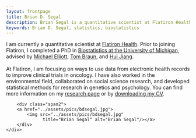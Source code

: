 ```yaml
---
layout: frontpage
title: Brian D. Segal
description: Brian Segal is a quantitative scientist at Flatiron Health.
keywords: Brian D. Segal, statistics, biostatistics
---
```


<div class="container">
    <div class="row-fluid">
        <div class="span7">
            I am currently a quantitative scientist at <a href = "http://www.flatiron.com"> Flatiron Health</a>. Prior to joining Flatiron, I completed a PhD in <a href = "https://sph.umich.edu/biostat/"> Biostatistics at the University of Michigan</a>, advised by <a href = "https://sph.umich.edu/faculty-profiles/elliott-michael.html"> Michael Elliott</a>, <a href = "https://sph.umich.edu/faculty-profiles/braun-thomas.html"> Tom Braun</a>, and <a href = "http://www-personal.umich.edu/~jianghui/"> Hui Jiang</a>.<br>
            <br>
            At Flatiron, I am focusing on ways to use data from electronic health records to improve clinical trials in oncology. I have also worked in the environmental field, collaborated on social science research, and developed statistical methods for research in genetics and psychology. You can find more information on my <a href = "{{ BASE_PATH }}/pages/research.html">research page</a> or by <a href = "{{ BASE_PATH }}/assets/bdsegal_cv.pdf"> downloading my CV</a>.
        </div>

        <div class="span2">
        <a href="../assets/pics/bdsegal.jpg">
            <img src="../assets/pics/bdsegal.jpg"
                  title="Brian Segal" alt="Brian Segal"/></a>
        </div>
    </div>
</div>